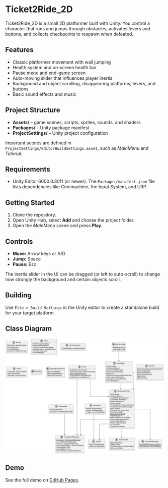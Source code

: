 # Ticket2Ride_2D

Ticket2Ride_2D is a small 2D platformer built with Unity. You control a character that runs and jumps through obstacles, activates levers and buttons, and collects checkpoints to respawn when defeated.

## Features
- Classic platformer movement with wall jumping
- Health system and on-screen health bar
- Pause menu and end-game screen
- Auto-moving slider that influences player inertia
- Background and object scrolling, disappearing platforms, levers, and buttons
- Basic sound effects and music

## Project Structure
- **Assets/** – game scenes, scripts, sprites, sounds, and shaders
- **Packages/** – Unity package manifest
- **ProjectSettings/** – Unity project configuration

Important scenes are defined in `ProjectSettings/EditorBuildSettings.asset`, such as *MainMenu* and *Tutorial*.

## Requirements
- Unity Editor 6000.0.30f1 (or newer). The `Packages/manifest.json` file lists dependencies like Cinemachine, the Input System, and URP.

## Getting Started
1. Clone the repository.
2. Open Unity Hub, select **Add** and choose the project folder.
3. Open the *MainMenu* scene and press **Play**.

## Controls
- **Move:** Arrow keys or A/D
- **Jump:** Space
- **Pause:** Esc

The inertia slider in the UI can be dragged (or left to auto-scroll) to change how strongly the background and certain objects scroll.

## Building
Use `File > Build Settings` in the Unity editor to create a standalone build for your target platform.

## Class Diagram
![Class Diagram](class_diagram.png)

## Demo
See the full demo on [GitHub Pages](https://dainiusgelzinis.github.io/Ticket2Ride_2D/).

